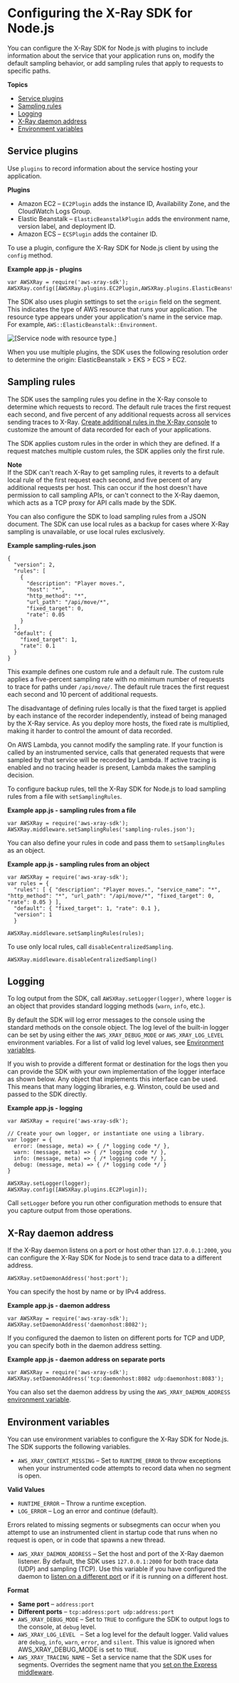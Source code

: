 # Configuring the X\-Ray SDK for Node\.js<a name="xray-sdk-nodejs-configuration"></a>

You can configure the X\-Ray SDK for Node\.js with plugins to include information about the service that your application runs on, modify the default sampling behavior, or add sampling rules that apply to requests to specific paths\.

**Topics**
+ [Service plugins](#xray-sdk-nodejs-configuration-plugins)
+ [Sampling rules](#xray-sdk-nodejs-configuration-sampling)
+ [Logging](#xray-sdk-nodejs-configuration-logging)
+ [X\-Ray daemon address](#xray-sdk-nodejs-configuration-daemon)
+ [Environment variables](#xray-sdk-nodejs-configuration-envvars)

## Service plugins<a name="xray-sdk-nodejs-configuration-plugins"></a>

Use `plugins` to record information about the service hosting your application\.

**Plugins**
+ Amazon EC2 – `EC2Plugin` adds the instance ID, Availability Zone, and the CloudWatch Logs Group\.
+ Elastic Beanstalk – `ElasticBeanstalkPlugin` adds the environment name, version label, and deployment ID\.
+ Amazon ECS – `ECSPlugin` adds the container ID\.

To use a plugin, configure the X\-Ray SDK for Node\.js client by using the `config` method\.

**Example app\.js \- plugins**  

```
var AWSXRay = require('aws-xray-sdk');
AWSXRay.config([AWSXRay.plugins.EC2Plugin,AWSXRay.plugins.ElasticBeanstalkPlugin]);
```

The SDK also uses plugin settings to set the `origin` field on the segment\. This indicates the type of AWS resource that runs your application\. The resource type appears under your application's name in the service map\. For example, `AWS::ElasticBeanstalk::Environment`\.

![\[Service node with resource type.\]](http://docs.aws.amazon.com/xray/latest/devguide/images/scorekeep-servicemap-rootnode.png)

When you use multiple plugins, the SDK uses the following resolution order to determine the origin: ElasticBeanstalk > EKS > ECS > EC2\.

## Sampling rules<a name="xray-sdk-nodejs-configuration-sampling"></a>

The SDK uses the sampling rules you define in the X\-Ray console to determine which requests to record\. The default rule traces the first request each second, and five percent of any additional requests across all services sending traces to X\-Ray\. [Create additional rules in the X\-Ray console](xray-console-sampling.md) to customize the amount of data recorded for each of your applications\.

The SDK applies custom rules in the order in which they are defined\. If a request matches multiple custom rules, the SDK applies only the first rule\.

**Note**  
If the SDK can't reach X\-Ray to get sampling rules, it reverts to a default local rule of the first request each second, and five percent of any additional requests per host\. This can occur if the host doesn't have permission to call sampling APIs, or can't connect to the X\-Ray daemon, which acts as a TCP proxy for API calls made by the SDK\.

You can also configure the SDK to load sampling rules from a JSON document\. The SDK can use local rules as a backup for cases where X\-Ray sampling is unavailable, or use local rules exclusively\.

**Example sampling\-rules\.json**  

```
{
  "version": 2,
  "rules": [
    {
      "description": "Player moves.",
      "host": "*",
      "http_method": "*",
      "url_path": "/api/move/*",
      "fixed_target": 0,
      "rate": 0.05
    }
  ],
  "default": {
    "fixed_target": 1,
    "rate": 0.1
  }
}
```

This example defines one custom rule and a default rule\. The custom rule applies a five\-percent sampling rate with no minimum number of requests to trace for paths under `/api/move/`\. The default rule traces the first request each second and 10 percent of additional requests\.

The disadvantage of defining rules locally is that the fixed target is applied by each instance of the recorder independently, instead of being managed by the X\-Ray service\. As you deploy more hosts, the fixed rate is multiplied, making it harder to control the amount of data recorded\.

On AWS Lambda, you cannot modify the sampling rate\. If your function is called by an instrumented service, calls that generated requests that were sampled by that service will be recorded by Lambda\. If active tracing is enabled and no tracing header is present, Lambda makes the sampling decision\.

To configure backup rules, tell the X\-Ray SDK for Node\.js to load sampling rules from a file with `setSamplingRules`\.

**Example app\.js \- sampling rules from a file**  

```
var AWSXRay = require('aws-xray-sdk');
AWSXRay.middleware.setSamplingRules('sampling-rules.json');
```

You can also define your rules in code and pass them to `setSamplingRules` as an object\.

**Example app\.js \- sampling rules from an object**  

```
var AWSXRay = require('aws-xray-sdk');
var rules = {
  "rules": [ { "description": "Player moves.", "service_name": "*", "http_method": "*", "url_path": "/api/move/*", "fixed_target": 0, "rate": 0.05 } ],
  "default": { "fixed_target": 1, "rate": 0.1 },
  "version": 1
  }

AWSXRay.middleware.setSamplingRules(rules);
```

To use only local rules, call `disableCentralizedSampling`\.

```
AWSXRay.middleware.disableCentralizedSampling()
```

## Logging<a name="xray-sdk-nodejs-configuration-logging"></a>

 To log output from the SDK, call `AWSXRay.setLogger(logger)`, where `logger` is an object that provides standard logging methods \(`warn`, `info`, etc\.\)\.

By default the SDK will log error messages to the console using the standard methods on the console object\. The log level of the built\-in logger can be set by using either the `AWS_XRAY_DEBUG_MODE` or `AWS_XRAY_LOG_LEVEL` environment variables\. For a list of valid log level values, see [Environment variables](#xray-sdk-nodejs-configuration-envvars)\.

If you wish to provide a different format or destination for the logs then you can provide the SDK with your own implementation of the logger interface as shown below\. Any object that implements this interface can be used\. This means that many logging libraries, e\.g\. Winston, could be used and passed to the SDK directly\.

**Example app\.js \- logging**  

```
var AWSXRay = require('aws-xray-sdk');

// Create your own logger, or instantiate one using a library.
var logger = {
  error: (message, meta) => { /* logging code */ },
  warn: (message, meta) => { /* logging code */ },
  info: (message, meta) => { /* logging code */ },
  debug: (message, meta) => { /* logging code */ }
}

AWSXRay.setLogger(logger);
AWSXRay.config([AWSXRay.plugins.EC2Plugin]);
```

Call `setLogger` before you run other configuration methods to ensure that you capture output from those operations\.

## X\-Ray daemon address<a name="xray-sdk-nodejs-configuration-daemon"></a>

If the X\-Ray daemon listens on a port or host other than `127.0.0.1:2000`, you can configure the X\-Ray SDK for Node\.js to send trace data to a different address\.

```
AWSXRay.setDaemonAddress('host:port');
```

You can specify the host by name or by IPv4 address\.

**Example app\.js \- daemon address**  

```
var AWSXRay = require('aws-xray-sdk');
AWSXRay.setDaemonAddress('daemonhost:8082');
```

If you configured the daemon to listen on different ports for TCP and UDP, you can specify both in the daemon address setting\.

**Example app\.js \- daemon address on separate ports**  

```
var AWSXRay = require('aws-xray-sdk');
AWSXRay.setDaemonAddress('tcp:daemonhost:8082 udp:daemonhost:8083');
```

You can also set the daemon address by using the `AWS_XRAY_DAEMON_ADDRESS` [environment variable](#xray-sdk-nodejs-configuration-envvars)\.

## Environment variables<a name="xray-sdk-nodejs-configuration-envvars"></a>

You can use environment variables to configure the X\-Ray SDK for Node\.js\. The SDK supports the following variables\.
+ `AWS_XRAY_CONTEXT_MISSING` – Set to `RUNTIME_ERROR` to throw exceptions when your instrumented code attempts to record data when no segment is open\.

**Valid Values**
  + `RUNTIME_ERROR` – Throw a runtime exception\.
  + `LOG_ERROR` – Log an error and continue \(default\)\.

  Errors related to missing segments or subsegments can occur when you attempt to use an instrumented client in startup code that runs when no request is open, or in code that spawns a new thread\.
+ `AWS_XRAY_DAEMON_ADDRESS` – Set the host and port of the X\-Ray daemon listener\. By default, the SDK uses `127.0.0.1:2000` for both trace data \(UDP\) and sampling \(TCP\)\. Use this variable if you have configured the daemon to [listen on a different port](xray-daemon-configuration.md) or if it is running on a different host\.

**Format**
  + **Same port** – `address:port`
  + **Different ports** – `tcp:address:port udp:address:port`
+ `AWS_XRAY_DEBUG_MODE` – Set to `TRUE` to configure the SDK to output logs to the console, at `debug` level\.
+ `AWS_XRAY_LOG_LEVEL ` – Set a log level for the default logger\. Valid values are `debug`, `info`, `warn`, `error`, and `silent`\. This value is ignored when AWS\_XRAY\_DEBUG\_MODE is set to `TRUE`\.
+ `AWS_XRAY_TRACING_NAME` – Set a service name that the SDK uses for segments\. Overrides the segment name that you [set on the Express middleware](xray-sdk-nodejs-middleware.md)\.